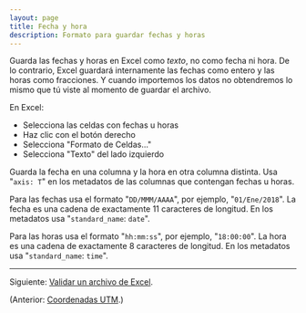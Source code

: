 ```yaml
---
layout: page
title: Fecha y hora
description: Formato para guardar fechas y horas
---
```


Guarda las fechas y horas en Excel como _texto_, no como fecha ni hora. De lo contrario, Excel guardará internamente las fechas como entero y las horas como fracciones. Y cuando importemos los datos no obtendremos lo mismo que tú viste al momento de guardar el archivo.

En Excel:

- Selecciona las celdas con fechas u horas
- Haz clic con el botón derecho
- Selecciona "Formato de Celdas..."
- Selecciona "Texto" del lado izquierdo

Guarda la fecha en una columna y la hora en otra columna distinta. Usa "`axis: T`" en los metadatos de las columnas que contengan fechas u horas.

Para las fechas usa el formato "`DD/MMM/AAAA`", por ejemplo, "`01/Ene/2018`". La fecha es una cadena de exactamente 11 caracteres de longitud. En los metadatos usa "`standard_name`: `date`".

Para las horas usa el formato "`hh:mm:ss`", por ejemplo, "`18:00:00`". La hora es una cadena de exactamente 8 caracteres de longitud. En los metadatos usa "`standard_name`: `time`".

---

Siguiente: [Validar un archivo de Excel](validacion.html).

(Anterior: [Coordenadas UTM](utm.html).)